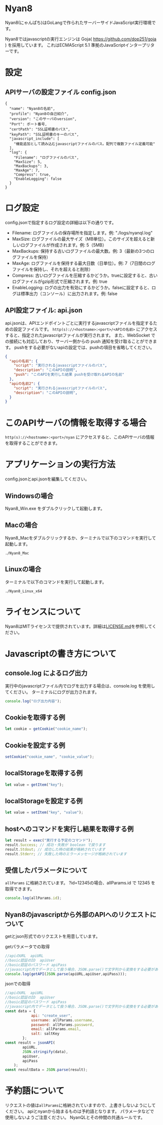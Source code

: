 # Nyan8
Nyan8(にゃんぱち)はGoLangで作られたサーバーサイドJavaScript実行環境です。

Nyan8ではjavascriptの実行エンジンは Goja( https://github.com/dop251/goja ) を採用しています。
これはECMAScript 5.1 準拠のJavaScriptインタープリターです。

# 設定
## APIサーバの設定ファイル config.json
```
{
  "name": "Nyan8の名前",
  "profile": "Nyan8の自己紹介",
  "version": "このサーバのversion",
  "Port": ポート番号,
  "certPath": "SSL証明書のパス",
  "keyPath": "SSL証明書のキーのパス",
  "javascript_include": [
    "機能追加として読み込むjavascriptファイルのパス。配列で複数ファイル定義可能"
  ],
  "log": {
    "Filename": "ログファイルのパス",
    "MaxSize": 5,
    "MaxBackups": 3,
    "MaxAge": 7,
    "Compress": true,
    "EnableLogging": false
  }
}
```


# ログ設定
config.jsonで指定するログ設定の詳細は以下の通りです。

* Filename: ログファイルの保存場所を指定します。例: "./logs/nyanql.log"
* MaxSize: ログファイルの最大サイズ（MB単位）。このサイズを超えると新しいログファイルが作成されます。例: 5（5MB）
* MaxBackups: 保持する古いログファイルの最大数。例: 3（最新の3つのログファイルを保持）
* MaxAge: ログファイルを保持する最大日数（日単位）。例: 7（7日間のログファイルを保持し、それを超えると削除）
* Compress: 古いログファイルを圧縮するかどうか。trueに設定すると、古いログファイルがgzip形式で圧縮されます。例: true
* EnableLogging: ログの出力を有効にするかどうか。falseに設定すると、ログは標準出力（コンソール）に出力されます。例: false

## API設定ファイル: api.json
api.jsonは、APIエンドポイントごとに実行するjavascriptファイルを指定するための設定ファイルです。
`http(s)://<hostname>:<port>/<APIの名前>` にアクセスすると、指定されたjavascriptファイルが実行されます。
また、WebSocket での接続にも対応しており、サーバー側からの push 通知を受け取ることができます。
pushをする必要がないapiの設定では、pushの項目を省略してください。

```json
{
  "apiの名前": {
    "script": "実行されるjavascriptファイルのパス",
    "description": "このAPIの説明",
    "push": "このAPIを実行した結果 pushを受け取れるAPIの名前"
  },
  "apiの名前2": {
    "script": "実行されるjavascriptファイルのパス",
    "description": "このAPIの説明",
  }
}
```

# このAPIサーバの情報を取得する場合
`http(s)://<hostname>:<port>/nyan` にアクセスすると、このAPIサーバの情報を取得することができます。


# アプリケーションの実行方法
config.jsonとapi.jsonを編集してください。

## Windowsの場合
Nyan8_Win.exe をダブルクリックして起動します。

## Macの場合
Nyan8_Macをダブルクリックするか、ターミナルで以下のコマンドを実行して起動します。
```
./Nyan8_Mac
```

## Linuxの場合
ターミナルで以下のコマンドを実行して起動します。
```
./Nyan8_Linux_x64
```

# ライセンスについて
Nyan8はMITライセンスで提供されています。詳細は[LICENSE.md](LICENSE.md)を参照してください。

# Javascriptの書き方について
## console.log によるログ出力
実行中のjavascriptファイル内でログを出力する場合は、console.log を使用してください。
ターミナルにログが出力されます。

```javascript
console.log("ログ出力内容");
```

## Cookieを取得する例
```javascript
let cookie = getCookie("cookie_name");
```
## Cookieを設定する例
```javascript
setCookie("cookie_name", "cookie_value");
```
## localStorageを取得する例
```javascript
let value = getItem("key");
```
## localStorageを設定する例
```javascript
let value = setItem("key", "value");
```
## hostへのコマンドを実行し結果を取得する例
```javascript
let result = exec("実行する予定のコマンド");
result.Success; // 成功・失敗が boolean で戻ります
result.Stdout; // 成功した時の結果が格納されています
result.Stderr; // 失敗した時のエラーメッセージが格納されています
```


## 受信したパラメータについて
`allParams` に格納されています。
?id=12345の場合、allParams.id で 12345 を取得できます。

```javascript
console.log(allParams.id);
```

## Nyan8のjavascriptから外部のAPIへのリクエストについて
getとjson形式でのリクエストを用意しています。

getパラメータでの取得
```javascript
//apiのURL  apiURL
//basic認証のID  apiUser
//basic認証のパスワード apiPass
//javascript内でデータとして扱う場合、JSON.parse()で文字列から変換をする必要があります。
console.log(getAPI(JSON.parse(apiURL,apiUser,apiPass)));
```

jsonでの取得
```javascript
//apiのURL  apiURL
//basic認証のID  apiUser
//basic認証のパスワード apiPass
//javascript内でデータとして扱う場合、JSON.parse()で文字列から変換をする必要があります。
const data = {
            api: "create_user",
            username: allParams.username,
            password: allParams.password,
            email: allParams.email,
            salt: saltKey
        };
const result = jsonAPI(
        apiURL,
        JSON.stringify(data),
        apiUser,
        apiPass
    );
const resultData = JSON.parse(result);

```

# 予約語について

リクエストの値は`allParams`に格納されていますので、上書きしないようにしてください。
apiとnyanから始まるものは予約語となります。 
パラメータなどで使用しないようご注意ください。 
NyanQLとその仲間の共通ルールです。
